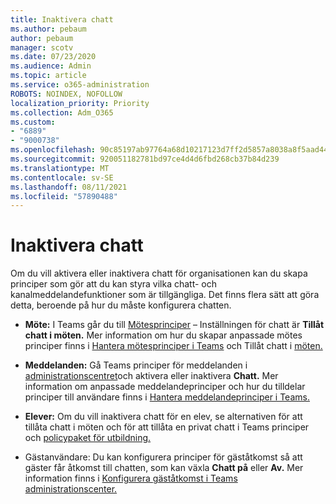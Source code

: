 ```yaml
---
title: Inaktivera chatt
ms.author: pebaum
author: pebaum
manager: scotv
ms.date: 07/23/2020
ms.audience: Admin
ms.topic: article
ms.service: o365-administration
ROBOTS: NOINDEX, NOFOLLOW
localization_priority: Priority
ms.collection: Adm_O365
ms.custom:
- "6889"
- "9000738"
ms.openlocfilehash: 90c85197ab97764a68d10217123d7ff2d5857a8038a8f5aad44c0992063e4ef8
ms.sourcegitcommit: 920051182781bd97ce4d4d6fbd268cb37b84d239
ms.translationtype: MT
ms.contentlocale: sv-SE
ms.lasthandoff: 08/11/2021
ms.locfileid: "57890488"
---
```

# <a name="disable-chat"></a>Inaktivera chatt

Om du vill aktivera eller inaktivera chatt för organisationen kan du skapa principer som gör att du kan styra vilka chatt- och kanalmeddelandefunktioner som är tillgängliga. Det finns flera sätt att göra detta, beroende på hur du måste konfigurera chatten.

- **Möte:** I Teams går du till [Mötesprinciper](https://admin.teams.microsoft.com/) – Inställningen för chatt är **Tillåt chatt i möten.** Mer information om hur du skapar anpassade mötes principer finns i [Hantera mötesprinciper i Teams](https://docs.microsoft.com/microsoftteams/meeting-policies-in-teams) och Tillåt chatt i [möten.](https://docs.microsoft.com/microsoftteams/meeting-policies-in-teams#allow-chat-in-meetings)

- **Meddelanden:** Gå Teams principer för meddelanden i [administrationscentret](https://admin.teams.microsoft.com/)och aktivera eller inaktivera **Chatt.**  Mer information om anpassade meddelandeprinciper och hur du tilldelar principer till användare finns i [Hantera meddelandeprinciper i Teams.](https://docs.microsoft.com/microsoftteams/messaging-policies-in-teams)

- **Elever:** Om du vill inaktivera chatt för en elev, se alternativen för att tillåta chatt i möten och för att tillåta en privat chatt i Teams principer och [policypaket för utbildning.](https://docs.microsoft.com/microsoftteams/policy-packages-edu)

- Gästanvändare: Du kan konfigurera principer för gäståtkomst så att gäster får åtkomst till chatten, som kan växla **Chatt på** eller **Av.** Mer information finns i [Konfigurera gäståtkomst i Teams administrationscenter.](https://docs.microsoft.com/microsoftteams/set-up-guests#configure-guest-access-in-the-teams-admin-center)




